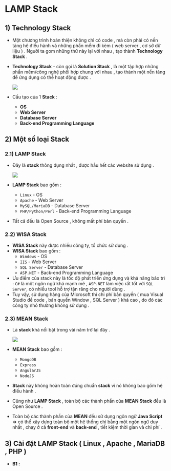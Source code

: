 # LAMP Stack
## **1) Technology Stack**
- Một chương trình hoàn thiện không chỉ có code , mà còn phải có nền tảng hệ điều hành và những phần mềm đi kèm ( web server , cơ sở dữ liệu ) . Người ta gom những thứ này lại với nhau , tạo thành **Technology Stack** .
- **Technology Stack** - còn gọi là **Solution Stack** , là một tập hợp những phần mềm/công nghệ phối hợp chung với nhau , tạo thành một nền tảng để ứng dụng có thể hoạt động được .

    <img src=https://i.imgur.com/YZkH6UD.png>

- Cấu tạo của 1 **Stack** :
    - **OS**
    - **Web Server**
    - **Database Server**
    - **Back-end Programming Language**

## **2) Một số loại Stack**
### **2.1) LAMP Stack**
- Đây là **stack** thông dụng nhất , được hầu hết các website sử dụng . 

    <img src=https://i.imgur.com/yWLoBmL.jpg>

- **LAMP Stack** bao gồm :
    - `Linux` - OS
    - `Apache` - Web Server
    - `MySQL/MariaDB` - Database Server
    - `PHP/Python/Perl` - Back-end Programming Language
- Tất cả đều là Open Source , không mất phí bản quyền .
### **2.2) WISA Stack**
- **WISA Stack** này được nhiều công ty, tổ chức sử dụng .
- **WISA Stack** bao gồm :
    - `Windows` - OS
    - `IIS` - Web Server
    - `SQL Server` - Database Server
    - `ASP.NET` - Back-end Programming Language
- Ưu điểm của stack này là tốc độ phát triển ứng dụng và khả năng bảo trì : `C#` là một ngôn ngữ khá mạnh mẽ , `ASP.NET` làm việc rất tốt với `SQL Server`, có nhiều tool hỗ trợ tận răng cho người dùng .
- Tuy vậy, sử dụng hàng của Microsoft thì chi phí bản quyền ( mua Visual Studio để code , bản quyền Window , SQL Server ) khá cao , do đó các công ty nhỏ thường không sử dụng .
### **2.3) MEAN Stack**
- Là **stack** khá nổi bật trong vài năm trở lại đây .

    <img src=https://i.imgur.com/p72wzGP.png>

- **MEAN Stack** bao gồm :
    - `MongoDB`
    - `Express`
    - `AngularJS`
    - `NodeJS`
- **Stack** này không hoàn toàn đúng chuẩn **stack** vì nó không bao gồm hệ điều hành .
- Cũng như **LAMP Stack** , toàn bộ các thành phần của **MEAN Stack** đều là Open Source .
- Toàn bộ các thành phần của **MEAN** đều sử dụng ngôn ngữ **Java Script** => có thể xây dựng toàn bộ một hệ thống chỉ bằng một ngôn ngữ duy nhất , chạy ở cả **front-end** và **back-end** , tiết kiệm thời gian và chi phí .
## **3) Cài đặt LAMP Stack ( Linux , Apache , MariaDB , PHP )**
- **B1 :**